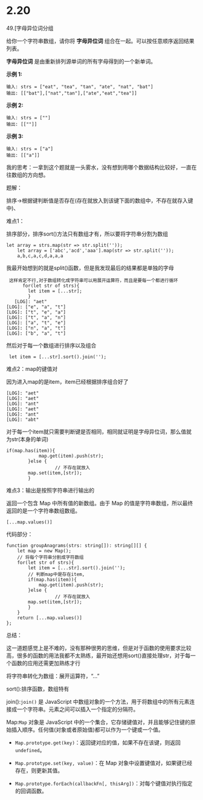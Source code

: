 ﻿# 2.20

49.[字母异位词分组

给你一个字符串数组，请你将 **字母异位词** 组合在一起。可以按任意顺序返回结果列表。

**字母异位词** 是由重新排列源单词的所有字母得到的一个新单词。

**示例 1:**

```
输入: strs = ["eat", "tea", "tan", "ate", "nat", "bat"]
输出: [["bat"],["nat","tan"],["ate","eat","tea"]]
```

**示例 2:**

```
输入: strs = [""]
输出: [[""]]
```

**示例 3:**

```
输入: strs = ["a"]
输出: [["a"]]
```

我的思考：一拿到这个题就是一头雾水，没有想到用哪个数据结构比较好，一直在往数组的方向想。

题解：

排序->根据键判断值是否存在(存在就放入到该键下面的数组中，不存在就存入键中)、

难点1：

排序部分，排序sort()方法只有数组才有，所以要将字符串分割为数组

```
let array = strs.map(str => str.split(''));
    let array = ['abc','acd','aaa'].map(str => str.split(''));
    a,b,c,a,c,d,a,a,a
```

我最开始想到的就是split()函数，但是我发现最后的结果都是单独的字母

```
 这样肯定不行,对于数组转化成字符串可以用展开运算符，而且是要每一个都进行循环
      for(let str of strs){
        let item = [...str];
        }
   [LOG]: "aet" 
[LOG]: ["e", "a", "t"] 
[LOG]: ["t", "e", "a"] 
[LOG]: ["t", "a", "n"] 
[LOG]: ["a", "t", "e"] 
[LOG]: ["n", "a", "t"] 
[LOG]: ["b", "a", "t"] 
```

然后对于每一个数组进行排序以及组合

```
 let item = [...str].sort().join('');
```

难点2：map的键值对

因为进入map的是item，item已经根据排序组合好了

```
[LOG]: "aet" 
[LOG]: "aet" 
[LOG]: "ant" 
[LOG]: "aet" 
[LOG]: "ant" 
[LOG]: "abt" 
```

对于每一个item就只需要判断键是否相同，相同就证明是字母异位词，那么值就为str(本身的单词)

```
if(map.has(item)){
            map.get(item).push(str);
        }else {
                  // 不存在就放入
        map.set(item,[str]);
        }
```

难点3：输出是按照字符串进行输出的

返回一个包含 Map 中所有值的新数组。由于 Map 的值是字符串数组，所以最终返回的是一个字符串数组数组。

```
[...map.values()]
```

代码部分：

```
function groupAnagrams(strs: string[]): string[][] {
    let map = new Map();
    // 将每个字符串分割成字符数组
    for(let str of strs){
        let item = [...str].sort().join('');
        // 判断map中是存在item,
        if(map.has(item)){
            map.get(item).push(str);
        }else {
                  // 不存在就放入
        map.set(item,[str]);
        }
    }
    return [...map.values()]
};
```

总结：

这一道题感觉上是不难的，没有那种很男的思维，但是对于函数的使用要求比较高，很多的函数的用法我都不太熟练，最开始还想用sort()直接处理str，对于每一个函数的应用还需更加熟练才行

将字符串转化为数组：展开运算符，“...”

sort():排序函数，数组特有

join():`join()` 是 JavaScript 中数组对象的一个方法，用于将数组中的所有元素连接成一个字符串。元素之间可以插入一个指定的分隔符。

Map:`Map` 对象是 JavaScript 中的一个集合，它存储键值对，并且能够记住键的原始插入顺序。任何值(对象或者原始值)都可以作为一个键或一个值。

- `Map.prototype.get(key)`：返回键对应的值，如果不存在该键，则返回 `undefined`。


- `Map.prototype.set(key, value)`：在 Map 对象中设置键值对，如果键已经存在，则更新其值。


- `Map.prototype.forEach(callbackFn[, thisArg])`：对每个键值对执行指定的回调函数。
